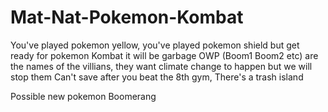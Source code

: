 # Mat-Nat-Pokemon-Kombat
You've played pokemon yellow, you've played pokemon shield but get ready for pokemon Kombat it will be garbage
OWP (Boom1 Boom2 etc) are the names of the villians, they want climate change to happen but we will stop them 
Can't save after you beat the 8th gym, There's a trash island

Possible new pokemon Boomerang 

